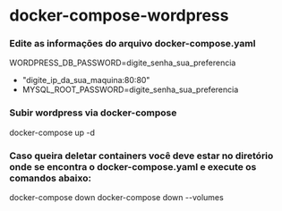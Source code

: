 # docker-compose-wordpress

### Edite as informações do arquivo docker-compose.yaml
WORDPRESS_DB_PASSWORD=digite_senha_sua_preferencia
- "digite_ip_da_sua_maquina:80:80"
- MYSQL_ROOT_PASSWORD=digite_senha_sua_preferencia

### Subir wordpress via docker-compose
docker-compose up -d

### Caso queira deletar containers você deve estar no diretório onde se encontra o docker-compose.yaml e execute os comandos abaixo:
docker-compose down
docker-compose down --volumes
